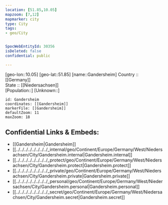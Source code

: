 ```yaml
---
location: [51.85,10.05] 
mapzoom: [7,12] 
mapmarker: city 
type: City
tags:
- geo/City


SpocWebEntityId: 30356
isDeleted: false
confidential: public

---
```

[geo-lon::10.05] 
[geo-lat::51.85] 
[name::Gandersheim] 
Country :: [[Germany]]  
State :: [[Niedersachsen]]  
[Population::] 
[Unknown::] 


```leaflet
id: Gandersheim
coordinates: [[Gandersheim]] 
markerFile: [[Gandersheim]] 
defaultZoom: 11 
maxZoom: 18
```


## Confidential Links & Embeds: 
- [[Gandersheim|Gandersheim]]  
- [[../../../../../../../../_internal/geo/Continent/Europe/Germany/West/Niedersachsen/City/Gandersheim.internal|Gandersheim.internal]] 
- [[../../../../../../../../_protect/geo/Continent/Europe/Germany/West/Niedersachsen/City/Gandersheim.protect|Gandersheim.protect]] 
- [[../../../../../../../../_private/geo/Continent/Europe/Germany/West/Niedersachsen/City/Gandersheim.private|Gandersheim.private]] 
- [[../../../../../../../../_personal/geo/Continent/Europe/Germany/West/Niedersachsen/City/Gandersheim.personal|Gandersheim.personal]] 
- [[../../../../../../../../_secret/geo/Continent/Europe/Germany/West/Niedersachsen/City/Gandersheim.secret|Gandersheim.secret]] 
